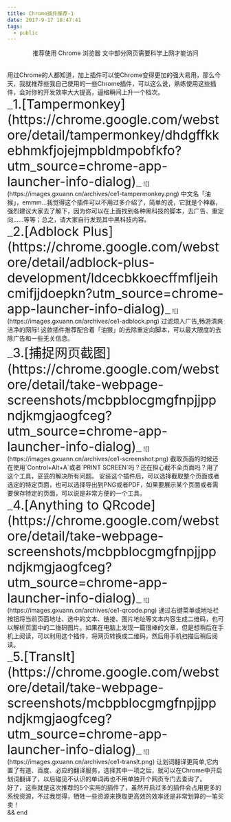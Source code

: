 ```yaml
---
title: Chrome插件推荐-1
date: 2017-9-17 18:47:41
tags:
  - public
---
```

<p style="text-align: center;">推荐使用 <i class="fa fa-chrome fa-2x" aria-hidden="true"></i> Chrome 浏览器
文中部分网页需要科学上网才能访问</p>
<br>
用过Chrome的人都知道，加上插件可以使Chrome变得更加的强大易用，那么今天，我就推荐些我自己使用的一些Chrome插件，可以这么说，熟练使用这些插件，会对你的开发效率大大提高，逼格瞬间上升一个档次。<br>
__<span style="font-size: 30px;">1.[Tampermonkey](https://chrome.google.com/webstore/detail/tampermonkey/dhdgffkkebhmkfjojejmpbldmpobfkfo?utm_source=chrome-app-launcher-info-dialog)</span>__
![](https://images.gxuann.cn/archives/ce1-tampermonkey.png)
中文名「油猴」，emmm…我觉得这个插件可以不用过多介绍了，简单的说，它就是个神器，强烈建议大家去了解下，因为你可以在上面找到各种黑科技的脚本，去广告、重定向……等等；总之，请大家自行发现其中黑科技内容。
<br>
__<span style="font-size: 30px;">2.[Adblock Plus](https://chrome.google.com/webstore/detail/adblock-plus-development/ldcecbkkoecffmfljeihcmifjjdoepkn?utm_source=chrome-app-launcher-info-dialog)</span>__
![](https://images.gxuann.cn/archives/ce1-adblock.png)
过滤烦人广告,畅游清爽洁净的网际!
这款插件推荐配合着「油猴」的去除重定向脚本，可以最大限度的去除广告和一些无关信息。
<br>
__<span style="font-size: 30px;">3.[捕捉网页截图](https://chrome.google.com/webstore/detail/take-webpage-screenshots/mcbpblocgmgfnpjjppndjkmgjaogfceg?utm_source=chrome-app-launcher-info-dialog)</span>__
![](https://images.gxuann.cn/archives/ce1-screenshot.png)
截取页面的时候还在使用`Control+Alt+A`或者`PRINT SCREEN`吗？还在担心截不全页面吗？用了这个工具，妥妥的解决所有问题。
安装这个插件后，可以选择截取整个页面或者选定的特定页面，也可以选择导出到PNG或者PDF，如果要展示某个页面或者需要保存特定的页面，可以说是非常方便的一个工具。
<br>
__<span style="font-size: 30px;">4.[Anything to QRcode](https://chrome.google.com/webstore/detail/take-webpage-screenshots/mcbpblocgmgfnpjjppndjkmgjaogfceg?utm_source=chrome-app-launcher-info-dialog)</span>__
![](https://images.gxuann.cn/archives/ce1-qrcode.png)
通过右键菜单或地址栏按钮将当前页面地址、选中的文本、链接、图片地址等文本内容生成二维码，也可以解析页面中的二维码图片。如果在电脑上发现一篇很棒的文章，但是想稍后在手机上阅读，可以利用这个插件，将网页转换成二维码，然后用手机扫描后稍后阅读。
<br>
__<span style="font-size: 30px;">5.[TransIt](https://chrome.google.com/webstore/detail/take-webpage-screenshots/mcbpblocgmgfnpjjppndjkmgjaogfceg?utm_source=chrome-app-launcher-info-dialog)</span>__
![](https://images.gxuann.cn/archives/ce1-translt.png)
让划词翻译更简单,它内置了有道、百度、必应的翻译服务，选择其中一项之后，就可以在Chrome中开启划词翻译了，以后碰见不认识的单词再也不用单独开个网页专门去查询了。
<br>
好了，这些就是这次推荐的5个实用的插件了，虽然开启过多的插件会占用更多的系统资源，不过我觉得，牺牲一些资源来换取更高效的效率还是非常划算的一笔买卖！
<br>
&&
end
